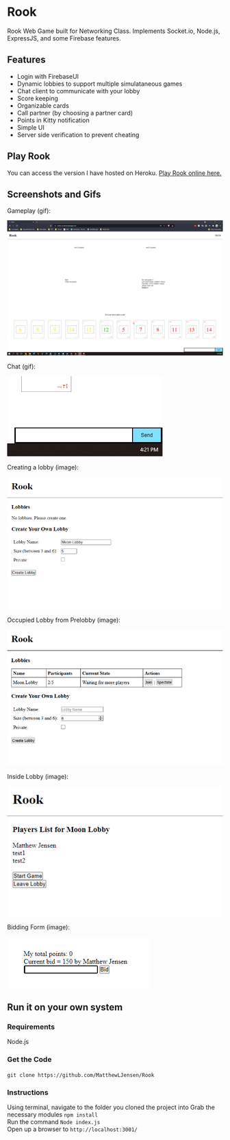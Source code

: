 # Rook
 Rook Web Game built for Networking Class. Implements Socket.io, Node.js, ExpressJS, and some Firebase features.
 
 ## Features
* Login with FirebaseUI
* Dynamic lobbies to support multiple simulataneous games
* Chat client to communicate with your lobby
* Score keeping
* Organizable cards
* Call partner (by choosing a partner card)
* Points in Kitty notification
* Simple UI
* Server side verification to prevent cheating
 
## Play Rook
 You can access the version I have hosted on Heroku. [Play Rook online here.](http://rook.matthewljensen.com)


## Screenshots and Gifs

Gameplay (gif):

![Lobby Creation](/Screenshots/gameplay.gif)

Chat (gif):

![Lobby Creation](/Screenshots/chat.gif)
 
Creating a lobby (image):

![Lobby Creation](/Screenshots/Lobby%20Creation.png)

Occupied Lobby from Prelobby (image):

![Lobby Creation](/Screenshots/Occupied%20Lobby.png)

Inside Lobby (image):

![Lobby Creation](/Screenshots/Lobby%20prior%20to%20starting%20game.png)

Bidding Form (image):

![Lobby Creation](/Screenshots/bid%20form.png)


## Run it on your own system
### Requirements
Node.js

### Get the Code
```git clone https://github.com/MatthewLJensen/Rook ```

### Instructions
Using terminal, navigate to the folder you cloned the project into
Grab the necessary modules ```npm install```  
Run the command ```Node index.js```  
Open up a browser to ```http://localhost:3001/```  


